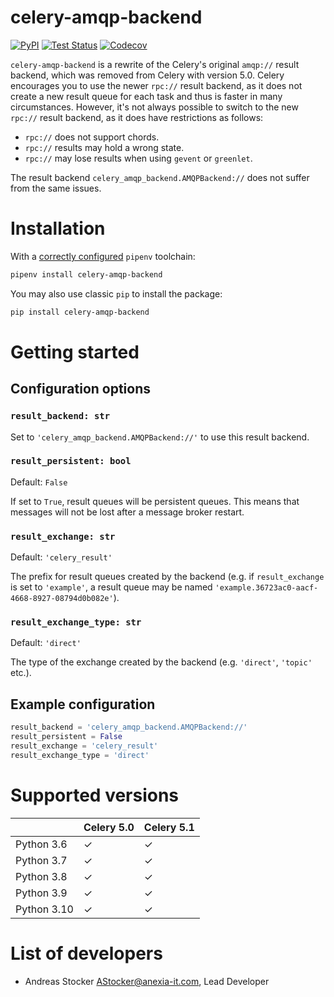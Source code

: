 celery-amqp-backend
===================

[![PyPI](https://badge.fury.io/py/celery-amqp-backend.svg)](https://pypi.org/project/celery-amqp-backend/)
[![Test Status](https://github.com/anexia-it/celery-amqp-backend/actions/workflows/test.yml/badge.svg?branch=main)](https://github.com/anexia-it/celery-amqp-backend/actions/workflows/test.yml)
[![Codecov](https://codecov.io/gh/anexia-it/celery-amqp-backend/branch/main/graph/badge.svg)](https://codecov.io/gh/anexia-it/celery-amqp-backend)

`celery-amqp-backend` is a rewrite of the Celery's original `amqp://` result backend, which was removed from Celery
with version 5.0. Celery encourages you to use the newer `rpc://` result backend, as it does not create a new
result queue for each task and thus is faster in many circumstances. However, it's not always possible to switch
to the new `rpc://` result backend, as it does have restrictions as follows:
 - `rpc://` does not support chords.
 - `rpc://` results may hold a wrong state.
 - `rpc://` may lose results when using `gevent` or `greenlet`.

The result backend `celery_amqp_backend.AMQPBackend://` does not suffer from the same issues.

# Installation

With a [correctly configured](https://pipenv.pypa.io/en/latest/basics/#basic-usage-of-pipenv) `pipenv` toolchain:

```sh
pipenv install celery-amqp-backend
```

You may also use classic `pip` to install the package:

```sh
pip install celery-amqp-backend
```

# Getting started

## Configuration options

### `result_backend: str`

Set to `'celery_amqp_backend.AMQPBackend://'` to use this result backend.

### `result_persistent: bool`

Default: `False`

If set to `True`, result queues will be persistent queues. This means that messages will not be lost after a
message broker restart.

### `result_exchange: str`

Default: `'celery_result'`

The prefix for result queues created by the backend (e.g. if `result_exchange` is set to `'example'`, a result
queue may be named `'example.36723ac0-aacf-4668-8927-08794d0b082e'`).

### `result_exchange_type: str`

Default: `'direct'`

The type of the exchange created by the backend (e.g. `'direct'`, `'topic'` etc.).

## Example configuration

```python
result_backend = 'celery_amqp_backend.AMQPBackend://'
result_persistent = False
result_exchange = 'celery_result'
result_exchange_type = 'direct'
```

# Supported versions

|             | Celery 5.0 | Celery 5.1 |
|-------------|------------|------------|
| Python 3.6  | ✓          | ✓          |
| Python 3.7  | ✓          | ✓          |
| Python 3.8  | ✓          | ✓          |
| Python 3.9  | ✓          | ✓          |
| Python 3.10 | ✓          | ✓          |

# List of developers

* Andreas Stocker <AStocker@anexia-it.com>, Lead Developer
